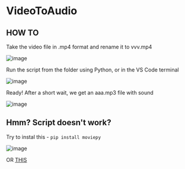 # VideoToAudio

## HOW TO

Take the video file in .mp4 format and rename it to vvv.mp4

![image](https://user-images.githubusercontent.com/104412752/220792374-2e3a20fe-0337-4029-b1f1-506e1265b15b.png)

Run the script from the folder using Python, or in the VS Code terminal

![image](https://user-images.githubusercontent.com/104412752/220793078-2e2be73c-1933-45da-b65c-fe48f78f405d.png)

Ready! After a short wait, we get an aaa.mp3 file with sound

![image](https://user-images.githubusercontent.com/104412752/220793130-c9fc88cf-98b2-4d78-917e-77c5fd92de56.png)

## Hmm? Script doesn't work?

Try to instal this - `pip install moviepy`

![image](https://user-images.githubusercontent.com/104412752/220793413-5a1ccb3f-1bd0-44d4-9194-fe2b89d71538.png)

OR [THIS](https://www.python.org/downloads/)



